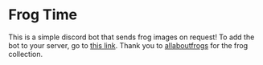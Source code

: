 # Frog Time

This is a simple discord bot that sends frog images on request!
To add the bot to your server, go to [this link](https://discord.com/api/oauth2/authorize?client_id=805234968989138974&permissions=116736&scope=bot).
Thank you to [allaboutfrogs](www.allaboutfrogs.org) for the frog collection.